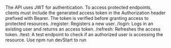 The API uses JWT for authentication. To access protected endpoints, clients must include the generated access token in the Authorization header prefixed with Bearer. The token is verified before granting access to protected resources.
/register: Registers a new user.
/login: Logs in an existing user and returns an access token.
/refresh: Refreshes the access token.
/test: A test endpoint to check if an authorized user is accessing the resource.
Use npm run devStart to run
